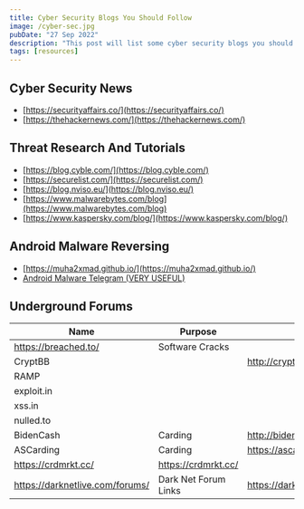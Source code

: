 ```yaml
---
title: Cyber Security Blogs You Should Follow
image: /cyber-sec.jpg
pubDate: "27 Sep 2022"
description: "This post will list some cyber security blogs you should follow to keep up to date. Hopefully this helps someone like me who needed some list."
tags: [resources]
---
```


## Cyber Security News

- [https://securityaffairs.co/](https://securityaffairs.co/)
- [https://thehackernews.com/](https://thehackernews.com/)

## Threat Research And Tutorials

- [https://blog.cyble.com/](https://blog.cyble.com/)
- [https://securelist.com/](https://securelist.com/)
- [https://blog.nviso.eu/](https://blog.nviso.eu/)
- [https://www.malwarebytes.com/blog](https://www.malwarebytes.com/blog)
- [https://www.kaspersky.com/blog/](https://www.kaspersky.com/blog/)

## Android Malware Reversing

- [https://muha2xmad.github.io/](https://muha2xmad.github.io/)
- [Android Malware Telegram (VERY USEFUL)](https://t.me/androidMalware)

## Underground Forums

| Name                            | Purpose              | Link                                                                             |
| ------------------------------- | -------------------- | -------------------------------------------------------------------------------- |
| https://breached.to/            | Software Cracks      |                                                                                  |
| CryptBB                         |                      | http://cryptbbtg65gibadeeo2awe3j7s6evg7eklserehqr4w4e2bis5tebid.onion/member.php |
| RAMP                            |                      |                                                                                  |
| exploit.in                      |                      |                                                                                  |
| xss.in                          |                      |                                                                                  |
| nulled.to                       |                      |                                                                                  |
| BidenCash                       | Carding              | http://biden3veilozweo2xubiusixn4kbfbbih23s6xsd35bzsuaz2weiz4yd.onion/           |
| ASCarding                       | Carding              | https://ascarding.com/                                                           |
| https://crdmrkt.cc/             | https://crdmrkt.cc/  |                                                                                  |
| https://darknetlive.com/forums/ | Dark Net Forum Links | https://darknetlive.com/forums/                                                  |
